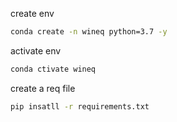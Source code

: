 create env

```bash
conda create -n wineq python=3.7 -y
```

activate env
```bash
conda ctivate wineq
```

create a req file
```bash
pip insatll -r requirements.txt
```
